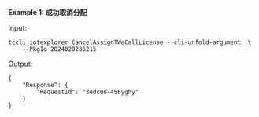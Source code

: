**Example 1: 成功取消分配**



Input: 

```
tccli iotexplorer CancelAssignTWeCallLicense --cli-unfold-argument  \
    --PkgId 2024020236215
```

Output: 
```
{
    "Response": {
        "RequestId": "3edc0o-456yghy"
    }
}
```

